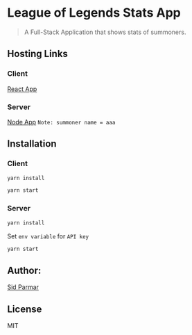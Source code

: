 # League of Legends Stats App

> A Full-Stack Application that shows stats of summoners.

## Hosting Links

### Client
[React App](https://siddharthparmar7.github.io/LoLStats/)

### Server
[Node App](https://nameless-thicket-73875.herokuapp.com/summoner/aaa)
`Note: summoner name = aaa`

## Installation

### Client
```bash
yarn install

yarn start
```

### Server

```bash
yarn install
```

Set `env variable` for `API key`

```bash
yarn start
```

## Author:
[Sid Parmar](https://www.linkedin.com/in/siddharth-parmar-a901a075/)

## License

MIT
